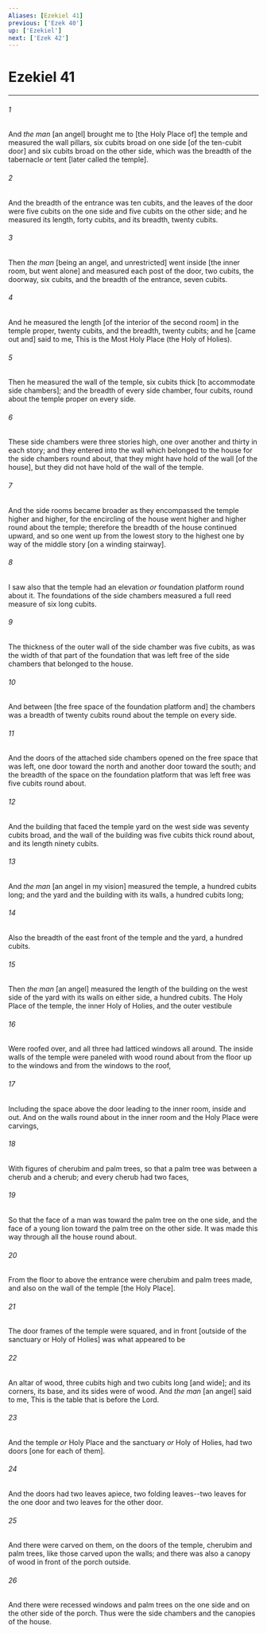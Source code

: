 ```yaml
---
Aliases: [Ezekiel 41]
previous: ['Ezek 40']
up: ['Ezekiel']
next: ['Ezek 42']
---
```

# Ezekiel 41

***














###### 1 






And _the man_ [an angel] brought me to [the Holy Place of] the temple and measured the wall pillars, six cubits broad on one side [of the ten-cubit door] and six cubits broad on the other side, which was the breadth of the tabernacle _or_ tent [later called the temple]. 













###### 2 






And the breadth of the entrance was ten cubits, and the leaves of the door were five cubits on the one side and five cubits on the other side; and he measured its length, forty cubits, and its breadth, twenty cubits. 













###### 3 






Then _the man_ [being an angel, and unrestricted] went inside [the inner room, but went alone] and measured each post of the door, two cubits, the doorway, six cubits, and the breadth of the entrance, seven cubits. 













###### 4 






And he measured the length [of the interior of the second room] in the temple proper, twenty cubits, and the breadth, twenty cubits; and he [came out and] said to me, This is the Most Holy Place (the Holy of Holies). 













###### 5 






Then he measured the wall of the temple, six cubits thick [to accommodate side chambers]; and the breadth of every side chamber, four cubits, round about the temple proper on every side. 













###### 6 






These side chambers were three stories high, one over another and thirty in each story; and they entered into the wall which belonged to the house for the side chambers round about, that they might have hold of the wall [of the house], but they did not have hold of the wall of the temple. 













###### 7 






And the side rooms became broader as they encompassed the temple higher and higher, for the encircling of the house went higher and higher round about the temple; therefore the breadth of the house continued upward, and so one went up from the lowest story to the highest one by way of the middle story [on a winding stairway]. 













###### 8 






I saw also that the temple had an elevation _or_ foundation platform round about it. The foundations of the side chambers measured a full reed measure of six long cubits. 













###### 9 






The thickness of the outer wall of the side chamber was five cubits, as was the width of that part of the foundation that was left free of the side chambers that belonged to the house. 













###### 10 






And between [the free space of the foundation platform and] the chambers was a breadth of twenty cubits round about the temple on every side. 













###### 11 






And the doors of the attached side chambers opened on the free space that was left, one door toward the north and another door toward the south; and the breadth of the space on the foundation platform that was left free was five cubits round about. 













###### 12 






And the building that faced the temple yard on the west side was seventy cubits broad, and the wall of the building was five cubits thick round about, and its length ninety cubits. 













###### 13 






And _the man_ [an angel in my vision] measured the temple, a hundred cubits long; and the yard and the building with its walls, a hundred cubits long; 













###### 14 






Also the breadth of the east front of the temple and the yard, a hundred cubits. 













###### 15 






Then _the man_ [an angel] measured the length of the building on the west side of the yard with its walls on either side, a hundred cubits. The Holy Place of the temple, the inner Holy of Holies, and the outer vestibule 













###### 16 






Were roofed over, and all three had latticed windows all around. The inside walls of the temple were paneled with wood round about from the floor up to the windows and from the windows to the roof, 













###### 17 






Including the space above the door leading to the inner room, inside and out. And on the walls round about in the inner room and the Holy Place were carvings, 













###### 18 






With figures of cherubim and palm trees, so that a palm tree was between a cherub and a cherub; and every cherub had two faces, 













###### 19 






So that the face of a man was toward the palm tree on the one side, and the face of a young lion toward the palm tree on the other side. It was made this way through all the house round about. 













###### 20 






From the floor to above the entrance were cherubim and palm trees made, and also on the wall of the temple [the Holy Place]. 













###### 21 






The door frames of the temple were squared, and in front [outside of the sanctuary or Holy of Holies] was what appeared to be 













###### 22 






An altar of wood, three cubits high and two cubits long [and wide]; and its corners, its base, and its sides were of wood. And _the man_ [an angel] said to me, This is the table that is before the Lord. 













###### 23 






And the temple _or_ Holy Place and the sanctuary _or_ Holy of Holies, had two doors [one for each of them]. 













###### 24 






And the doors had two leaves apiece, two folding leaves--two leaves for the one door and two leaves for the other door. 













###### 25 






And there were carved on them, on the doors of the temple, cherubim and palm trees, like those carved upon the walls; and there was also a canopy of wood in front of the porch outside. 













###### 26 






And there were recessed windows and palm trees on the one side and on the other side of the porch. Thus were the side chambers and the canopies of the house.
